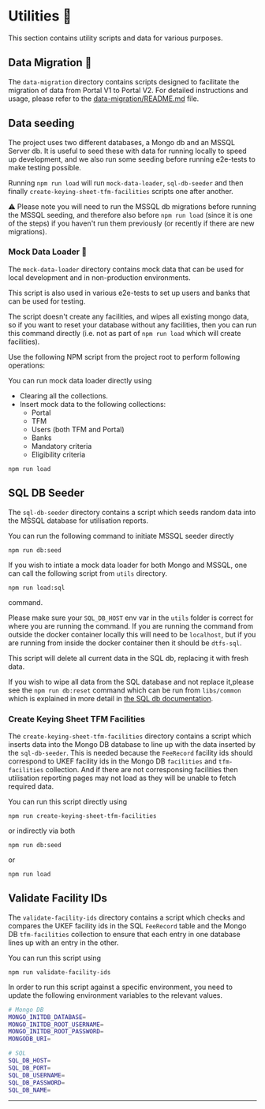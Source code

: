 # Utilities :wrench:

This section contains utility scripts and data for various purposes.

## Data Migration :arrows_counterclockwise:

The `data-migration` directory contains scripts designed to facilitate the
migration of data from Portal V1 to Portal V2. For detailed instructions and
usage, please refer to the [data-migration/README.md](data-migration/README.md)
file.

## Data seeding

The project uses two different databases, a Mongo db and an MSSQL Server db.
It is useful to seed these with data for running locally to speed up
development, and we also run some seeding before running e2e-tests to make
testing possible.

Running `npm run load` will run `mock-data-loader`, `sql-db-seeder` and then
finally `create-keying-sheet-tfm-facilities` scripts one after another.

:warning: Please note you will need to run the MSSQL db migrations before
running the MSSQL seeding, and therefore also before `npm run load` (since it
is one of the steps) if you haven't run them previously (or recently if there
are new migrations).

### Mock Data Loader :page_with_curl:

The `mock-data-loader` directory contains mock data that can be used for local
development and in non-production environments.

This script is also used in various e2e-tests to set up users and banks that
can be used for testing.

The script doesn't create any facilities, and wipes all existing mongo data,
so if you want to reset your database without any facilities, then you can run
this command directly (i.e. not as part of `npm run load` which will create
facilities).

Use the following NPM script from the project root to perform following
operations:

You can run mock data loader directly using

- Clearing all the collections.
- Insert mock data to the following collections:
  - Portal
  - TFM
  - Users (both TFM and Portal)
  - Banks
  - Mandatory criteria
  - Eligibility criteria

```shell
npm run load
```

## SQL DB Seeder

The `sql-db-seeder` directory contains a script which seeds random data into
the MSSQL database for utilisation reports.

You can run the following command to initiate MSSQL seeder directly

```shell
npm run db:seed
```

If you wish to intiate a mock data loader for both Mongo and MSSQL, one can
call the following script from `utils` directory.

```shell
npm run load:sql
```

command.

Please make sure your `SQL_DB_HOST` env var in the `utils` folder is correct
for where you are running the command. If you are running the command from
outside the docker container locally this will need to be `localhost`, but if
you are running from inside the docker container then it should be
`dtfs-sql`.

This script will delete all current data in the SQL db, replacing it with
fresh data.

If you wish to wipe all data from the SQL database and not replace it,please
see the `npm run db:reset` command which can be run from `libs/common` which
is explained in more detail in [the SQL db documentation](../doc/sql-db.md).

### Create Keying Sheet TFM Facilities

The `create-keying-sheet-tfm-facilities` directory contains a script which
inserts data into the Mongo DB database to line up with the data inserted by
the `sql-db-seeder`. This is needed because the `FeeRecord` facility ids
should correspond to UKEF facility ids in the Mongo DB `facilities` and
`tfm-facilities` collection. And if there are not corresponsing facilities
then utilisation reporting pages may not load as they will be unable to fetch
required data.

You can run this script directly using

```shell
npm run create-keying-sheet-tfm-facilities
```

or indirectly via both

```shell
npm run db:seed
```

or

```shell
npm run load
```

## Validate Facility IDs

The `validate-facility-ids` directory contains a script which checks and
compares the UKEF facility ids in the SQL `FeeRecord` table and the Mongo DB
`tfm-facilities` collection to ensure that each entry in one database lines up
with an entry in the other.

You can run this script using

```shell
npm run validate-facility-ids
```

In order to run this script against a specific environment, you need to update
the following environment variables to the relevant values.

```sh
# Mongo DB
MONGO_INITDB_DATABASE=
MONGO_INITDB_ROOT_USERNAME=
MONGO_INITDB_ROOT_PASSWORD=
MONGODB_URI=

# SQL
SQL_DB_HOST=
SQL_DB_PORT=
SQL_DB_USERNAME=
SQL_DB_PASSWORD=
SQL_DB_NAME=
```

---
